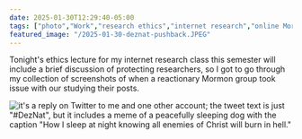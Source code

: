 ```yaml
---
date: 2025-01-30T12:29:40-05:00
tags: ["photo","Work","research ethics","internet research","online Mormonism","DezNat"]
featured_image: "/2025-01-30-deznat-pushback.JPEG"
---
```

Tonight's ethics lecture for my internet research class this semester will include a brief discussion of protecting researchers, so I got to go through my collection of screenshots of when a reactionary Mormon group took issue with our studying their posts.

![it's a reply on Twitter to me and one other account; the tweet text is just "#DezNat", but it includes a meme of a peacefully sleeping dog with the caption "How I sleep at night knowing all enemies of Christ will burn in hell."](/2025-01-30-deznat-pushback.JPEG)